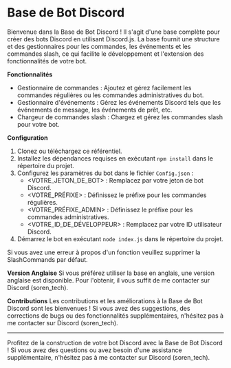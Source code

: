 # Base de Bot Discord

Bienvenue dans la Base de Bot Discord ! Il s'agit d'une base complète pour créer des bots Discord en utilisant Discord.js. La base fournit une structure et des gestionnaires pour les commandes, les événements et les commandes slash, ce qui facilite le développement et l'extension des fonctionnalités de votre bot.

**Fonctionnalités**
- Gestionnaire de commandes : Ajoutez et gérez facilement les commandes régulières ou les commandes administratives du bot.
- Gestionnaire d'événements : Gérez les événements Discord tels que les événements de message, les événements de prêt, etc.
- Chargeur de commandes slash : Chargez et gérez les commandes slash pour votre bot.

**Configuration**
1. Clonez ou téléchargez ce référentiel.
2. Installez les dépendances requises en exécutant `npm install` dans le répertoire du projet.
3. Configurez les paramètres du bot dans le fichier `Config.json` :
   - <VOTRE_JETON_DE_BOT> : Remplacez par votre jeton de bot Discord.
   - <VOTRE_PRÉFIXE> : Définissez le préfixe pour les commandes régulières.
   - <VOTRE_PRÉFIXE_ADMIN> : Définissez le préfixe pour les commandes administratives.
   - <VOTRE_ID_DE_DÉVELOPPEUR> : Remplacez par votre ID utilisateur Discord.
4. Démarrez le bot en exécutant `node index.js` dans le répertoire du projet.

Si vous avez une erreur à propos d'un fonction veuillez supprimer la SlashCommands par défaut.

**Version Anglaise**
Si vous préférez utiliser la base en anglais, une version anglaise est disponible. Pour l'obtenir, il vous suffit de me contacter sur Discord (soren_tech).

**Contributions**
Les contributions et les améliorations à la Base de Bot Discord sont les bienvenues ! Si vous avez des suggestions, des corrections de bugs ou des fonctionnalités supplémentaires, n'hésitez pas à me contacter sur Discord (soren_tech).

---

Profitez de la construction de votre bot Discord avec la Base de Bot Discord ! Si vous avez des questions ou avez besoin d'une assistance supplémentaire, n'hésitez pas à me contacter sur Discord (soren_tech).
